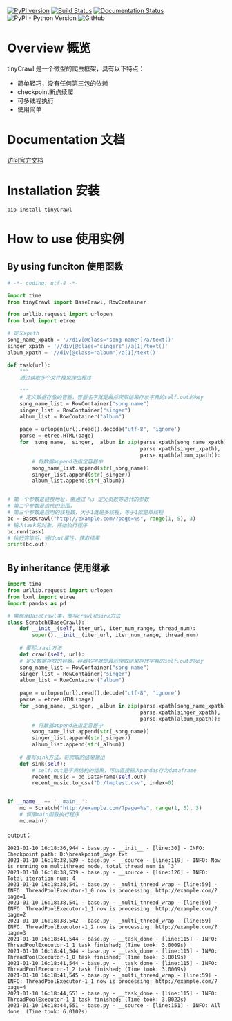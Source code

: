 [![PyPI version](https://badge.fury.io/py/tinyCrawl.svg)](https://badge.fury.io/py/tinyCrawl)
[![Build Status](https://travis-ci.com/Irvinfaith/tinyCrawl.svg?branch=master)](https://travis-ci.com/Irvinfaith/tinyCrawl)
[![Documentation Status](https://readthedocs.org/projects/tinycrawl-irvinfaith/badge/?version=latest)](https://tinycrawl-irvinfaith.readthedocs.io/zh_CN/latest/?badge=latest)
![PyPI - Python Version](https://img.shields.io/pypi/pyversions/tinyCrawl)
![GitHub](https://img.shields.io/github/license/irvinfaith/tinyCrawl)

# Overview 概览

tinyCrawl 是一个微型的爬虫框架，具有以下特点：

- 简单轻巧，没有任何第三包的依赖
- checkpoint断点续爬
- 可多线程执行
- 使用简单

# Documentation 文档

[访问官方文档](https://tinycrawl-irvinfaith.readthedocs.io/zh_CN/latest/)

# Installation 安装

```
pip install tinyCrawl
```



# How to use 使用实例

## By using funciton 使用函数

```python
# -*- coding: utf-8 -*-

import time
from tinyCrawl import BaseCrawl, RowContainer

from urllib.request import urlopen
from lxml import etree

# 定义xpath
song_name_xpath = '//div[@class="song-name"]/a/text()'
singer_xpath = '//div[@class="singers"]/a[1]/text()'
album_xpath = '//div[@class="album"]/a[1]/text()'

def task(url):
    """
    通过读取多个文件模拟爬虫程序
    	
    """
    # 定义数据存放的容器，容器名字就是最后爬取结果存放字典的self.out的key
    song_name_list = RowContainer("song name")
    singer_list = RowContainer("singer")
    album_list = RowContainer("album")
	
    page = urlopen(url).read().decode("utf-8", 'ignore')
    parse = etree.HTML(page)
    for _song_name, _singer, _album in zip(parse.xpath(song_name_xpath),
                                           parse.xpath(singer_xpath),
                                           parse.xpath(album_xpath)):
       	# 将数据append进指定容器中
        song_name_list.append(str(_song_name))
        singer_list.append(str(_singer))
        album_list.append(str(_album))


# 第一个参数是链接地址，需通过 %s 定义页数等迭代的参数
# 第二个参数是迭代的范围，
# 第三个参数是启用的线程数，大于1就是多线程，等于1就是单线程
bc = BaseCrawl("http://example.com/?page=%s", range(1, 5), 3)
# 输入task的对象，开始执行程序
bc.run(task)
# 执行完毕后，通过out属性，获取结果
print(bc.out)
```

## By inheritance 使用继承

```python
import time
from urllib.request import urlopen
from lxml import etree
import pandas as pd

# 需继承BaseCrawl类，覆写crawl和sink方法
class Scratch(BaseCrawl):
    def __init__(self, iter_url, iter_num_range, thread_num):
        super().__init__(iter_url, iter_num_range, thread_num)
	
    # 覆写crawl方法
    def crawl(self, url):
    # 定义数据存放的容器，容器名字就是最后爬取结果存放字典的self.out的key
    song_name_list = RowContainer("song name")
    singer_list = RowContainer("singer")
    album_list = RowContainer("album")
	
    page = urlopen(url).read().decode("utf-8", 'ignore')
    parse = etree.HTML(page)
    for _song_name, _singer, _album in zip(parse.xpath(song_name_xpath),
                                           parse.xpath(singer_xpath),
                                           parse.xpath(album_xpath)):
       	# 将数据append进指定容器中
        song_name_list.append(str(_song_name))
        singer_list.append(str(_singer))
        album_list.append(str(_album))
	
    # 覆写sink方法，将爬取的结果输出
    def sink(self):
        # self.out是字典结构的结果，可以直接输入pandas存为dataframe
        recent_music = pd.DataFrame(self.out)
        recent_music.to_csv("D:/tmptest.csv", index=0)


if __name__ == '__main__':
    mc = Scratch("http://example.com/?page=%s", range(1, 5), 3)
    # 调用main函数执行程序
    mc.main()
```

output：

```shell
2021-01-10 16:18:36,944 - base.py - __init__ - [line:30] - INFO: Checkpoint path: D:\breakpoint_page.txt
2021-01-10 16:18:38,539 - base.py - __source - [line:119] - INFO: Now is running on multithread mode, total thread num is `3`
2021-01-10 16:18:38,539 - base.py - __source - [line:126] - INFO: Total iteration num: 4
2021-01-10 16:18:38,541 - base.py - _multi_thread_wrap - [line:59] - INFO: ThreadPoolExecutor-1_0 now is processing: http://example.com/?page=1
2021-01-10 16:18:38,541 - base.py - _multi_thread_wrap - [line:59] - INFO: ThreadPoolExecutor-1_1 now is processing: http://example.com/?page=2
2021-01-10 16:18:38,542 - base.py - _multi_thread_wrap - [line:59] - INFO: ThreadPoolExecutor-1_2 now is processing: http://example.com/?page=3
2021-01-10 16:18:41,544 - base.py - __task_done - [line:115] - INFO: ThreadPoolExecutor-1_1 task finished; (Time took: 3.0009s)
2021-01-10 16:18:41,544 - base.py - __task_done - [line:115] - INFO: ThreadPoolExecutor-1_0 task finished; (Time took: 3.0019s)
2021-01-10 16:18:41,544 - base.py - __task_done - [line:115] - INFO: ThreadPoolExecutor-1_2 task finished; (Time took: 3.0009s)
2021-01-10 16:18:41,545 - base.py - _multi_thread_wrap - [line:59] - INFO: ThreadPoolExecutor-1_1 now is processing: http://example.com/?page=4
2021-01-10 16:18:44,551 - base.py - __task_done - [line:115] - INFO: ThreadPoolExecutor-1_1 task finished; (Time took: 3.0022s)
2021-01-10 16:18:44,551 - base.py - __source - [line:151] - INFO: All done. (Time took: 6.0102s)
```

